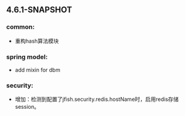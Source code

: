 


## 4.6.1-SNAPSHOT
### common:
- 重构hash算法模块

### spring model:    
- add mixin for dbm   

### security:   
- 增加：检测到配置了jfish.security.redis.hostName时，启用redis存储session。

